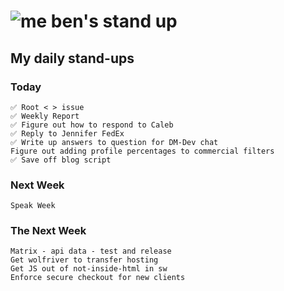 # ![me](https://avatars2.githubusercontent.com/u/5232044?s=50&v=4) ben's stand up

## My daily stand-ups

### Today 
    
    ✅ Root < > issue
    ✅ Weekly Report
    ✅ Figure out how to respond to Caleb
    ✅ Reply to Jennifer FedEx
    ✅ Write up answers to question for DM-Dev chat
    Figure out adding profile percentages to commercial filters
    ✅ Save off blog script
    
### Next Week

    Speak Week
    
### The Next Week

    Matrix - api data - test and release
    Get wolfriver to transfer hosting
    Get JS out of not-inside-html in sw
    Enforce secure checkout for new clients
